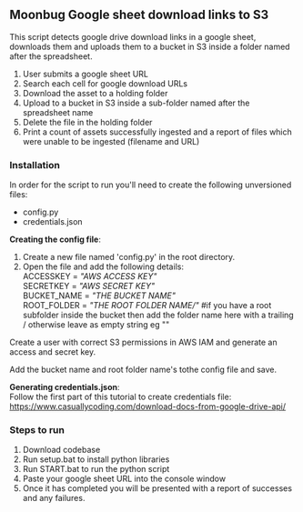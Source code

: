 ## Moonbug Google sheet download links to S3
This script detects google drive download links in a google sheet, downloads them and uploads them to a bucket in S3 inside a folder named after the spreadsheet.
1. User submits a google sheet URL
1. Search each cell for google download URLs
1. Download the asset to a holding folder
1. Upload to a bucket in S3 inside a sub-folder named after the spreadsheet name
1. Delete the file in the holding folder
1. Print a count of assets successfully ingested and a report of files which were unable to be ingested (filename and URL)

### Installation
In order for the script to run you'll need to create the following unversioned files:
- config.py
- credentials.json

**Creating the config file**:
1. Create a new file named 'config.py' in the root directory.
1. Open the file and add the following details:  
ACCESSKEY = *"AWS ACCESS KEY"*  
SECRETKEY = *"AWS SECRET KEY"*  
BUCKET_NAME = *"THE BUCKET NAME"*  
ROOT_FOLDER = *"THE ROOT FOLDER NAME/"*  #if you have a root subfolder inside the bucket then add the folder name here with a trailing / otherwise leave as empty string eg ""

Create a user with correct S3 permissions in AWS IAM and generate an access and secret key. 

Add the bucket name and root folder name's tothe config file and save.

**Generating credentials.json**:  
Follow the first part of this tutorial to create credentials file:
https://www.casuallycoding.com/download-docs-from-google-drive-api/

### Steps to run
1. Download codebase 
1. Run setup.bat to install python libraries
1. Run START.bat to run the python script
1. Paste your google sheet URL into the console window
1. Once it has completed you will be presented with a report of successes and any failures.
